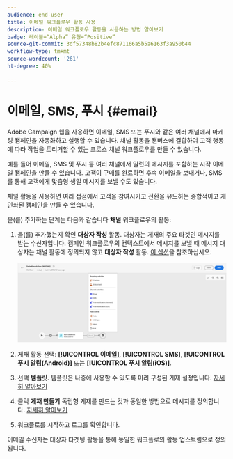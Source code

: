 ```yaml
---
audience: end-user
title: 이메일 워크플로우 활동 사용
description: 이메일 워크플로우 활동을 사용하는 방법 알아보기
badge: 레이블=“Alpha” 유형=“Positive”
source-git-commit: 3df57348b82b4efc871166a5b5a6163f3a950b44
workflow-type: tm+mt
source-wordcount: '261'
ht-degree: 40%

---
```



# 이메일, SMS, 푸시 {#email}

Adobe Campaign 웹을 사용하면 이메일, SMS 또는 푸시와 같은 여러 채널에서 마케팅 캠페인을 자동화하고 실행할 수 있습니다. 채널 활동을 캔버스에 결합하여 고객 행동에 따라 작업을 트리거할 수 있는 크로스 채널 워크플로우를 만들 수 있습니다.

예를 들어 이메일, SMS 및 푸시 등 여러 채널에서 일련의 메시지를 포함하는 시작 이메일 캠페인을 만들 수 있습니다. 고객이 구매를 완료하면 후속 이메일을 보내거나, SMS를 통해 고객에게 맞춤형 생일 메시지를 보낼 수도 있습니다.

채널 활동을 사용하면 여러 접점에서 고객을 참여시키고 전환을 유도하는 종합적이고 개인화된 캠페인을 만들 수 있습니다.

을(를) 추가하는 단계는 다음과 같습니다 **채널** 워크플로우의 활동:

1. 을(를) 추가했는지 확인 **대상자 작성** 활동. 대상자는 게재의 주요 타겟인 메시지를 받는 수신자입니다. 캠페인 워크플로우의 컨텍스트에서 메시지를 보낼 때 메시지 대상자는 채널 활동에 정의되지 않고 **대상자 작성** 활동. [이 섹션](build-audience.md)을 참조하십시오.

   ![](../../msg/assets/add-delivery-in-wf.png)

1. 게재 활동 선택: **[!UICONTROL 이메일]**, **[!UICONTROL SMS]**, **[!UICONTROL 푸시 알림(Android)]** 또는 **[!UICONTROL 푸시 알림(iOS)]**.

1. 선택 **템플릿**. 템플릿은 나중에 사용할 수 있도록 미리 구성된 게재 설정입니다. [자세히 알아보기](../../msg/delivery-template.md)

1. 클릭 **게재 만들기** 독립형 게재를 만드는 것과 동일한 방법으로 메시지를 정의합니다. [자세히 알아보기](../../msg/gs-messages.md)


1. 워크플로를 시작하고 로그를 확인합니다.

<!--
description, which use case you can perform (common other activities that you can link before of after the activity)

how to add and configure the activity

example of a configured activity within a workflow
The Email delivery activity allows you to configure the sending an email in a workflow. 

-->



<!-- Scheduled emails available?

This can be a single send email and sent just once, or it can be a recurring email.
* Single send emails are standard emails, sent once.
* Recurring emails allow you to send the same email multiple times to different targets over a defined period. You can aggregate the deliveries per period in order to get reports that correspond to your needs.

When linked to a scheduler, you can define recurring emails.-->

이메일 수신자는 대상자 타겟팅 활동을 통해 동일한 워크플로의 활동 업스트림으로 정의됩니다.

<!--The message preparation is triggered according to the workflow execution parameters. From the message dashboard, you can select whether to request or not a manual confirmation to send the message (required by default). You can start the workflow manually or place a scheduler activity in the workflow to automate execution.-->
